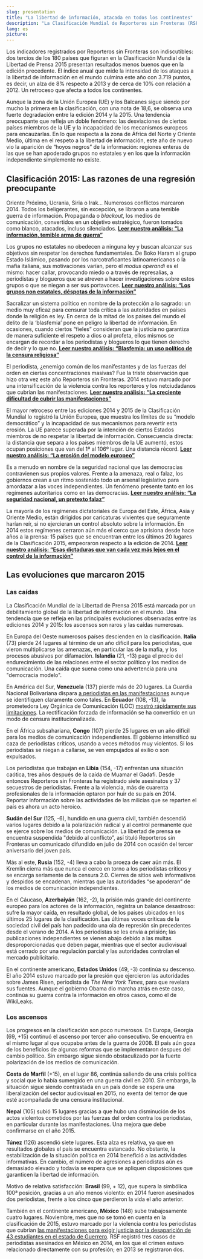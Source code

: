 ```yaml
---
slug: presentation
title: "La libertad de información, atacada en todos los continentes"
description: "La Clasificación Mundial de Reporteros sin Fronteras (RSF) muestra una deterioración global de la libertad de información en 2014. Afectada por: los conflictos, la amenaza creciente de los actores no estatales, las agresiones cometidas durante las manifestaciones o la crisis económica y financiera, la libertad de la prensa retrocede en los cinco continentes. A través de siete análisis temáticos, la organización explica esta preocupante regresión."
lang: es
picture:
---
```


Los indicadores registrados por Reporteros sin Fronteras son indiscutibles: dos tercios de los 180 países que figuran en la Clasificación Mundial de la Libertad de Prensa 2015 presentan resultados menos buenos que en la edición precedente. El índice anual que mide la intensidad de los ataques a la libertad de información en el mundo culmina este año con 3.719 puntos, es decir, un alza de 8% respecto a 2013 y de cerca de 10% con relación a 2012. Un retroceso que afecta a todos los continentes.

Aunque la zona de la Unión Europea (UE) y los Balcanes sigue siendo por mucho la primera en la clasificación, con una nota de 18,6, se observa una fuerte degradación entre la edición 2014 y la 2015. Una tendencia preocupante que refleja un doble fenómeno: las desviaciones de ciertos países miembros de la UE y la incapacidad de los mecanismos europeos para encauzarlas. En lo que respecta a la zona de África del Norte y Oriente Medio, última en el respeto a la libertad de información, este año de nuevo vio la aparición de “hoyos negros” de la información: regiones enteras de las que se han apoderado grupos no estatales y en los que la información independiente simplemente no existe.

## Clasificación 2015: Las razones de una regresión preocupante

Oriente Próximo, Ucrania, Siria o Irak… Numerosos conflictos marcaron 2014. Todos los beligerantes, sin excepción, se libraron a una temible guerra de información. Propaganda o _blackout_, los medios de comunicación, convertidos en un objetivo estratégico, fueron tomados como blanco, atacados, incluso silenciados.
[**Leer nuestro análisis: “La información, temible arma de guerra”**](http://index.rsf.org/#!/themes/news-control-weapon)

Los grupos no estatales no obedecen a ninguna ley y buscan alcanzar sus objetivos sin respetar los derechos fundamentales. De Boko Haram al grupo Estado Islámico, pasando por los narcotraficantes latinoamericanos o la mafia italiana, sus motivaciones varían, pero el _modus operandi_ es el mismo: hacer callar, provocando miedo o a través de represalias, a periodistas y blogueros que se atreven a hacer investigaciones sobre estos grupos o que se niegan a ser sus portavoces.
[**Leer nuestro análisis: “Los grupos non estatales, déspotas de la información”**](http://index.rsf.org/#!/themes/non-states-groups-tyrants-of-information)

Sacralizar un sistema político en nombre de la protección a lo sagrado: un medio muy eficaz para censurar toda crítica a las autoridades en países donde la religión es ley. En cerca de la mitad de los países del mundo el delito de la ‘blasfemia’ pone en peligro la libertad de información. En ocasiones, cuando ciertos “fieles” consideran que la justicia no garantiza de manera suficiente el respeto a dios o al profeta, ellos mismos se encargan de recordar a los periodistas y blogueros lo que tienen derecho de decir y lo que no.
[**Leer nuestro análisis: “Blasfemia: un uso político de la censura religiosa”**](http://index.rsf.org/#!/themes/blasphemy-political-use-of-religious-censorship)

El periodista, ¿enemigo común de los manifestantes y de las fuerzas del orden en ciertas concentraciones masivas? Fue la triste observación que hizo otra vez este año Reporteros sin Fronteras. 2014 estuvo marcado por una intensificación de la violencia contra los reporteros y los netciudadanos que cubrían las manifestaciones.
[**Leer nuestro análisis: “La creciente dificultad de cubrir las manifestaciones”**](http://index.rsf.org/#!/themes/demonstrations-becoming-hazardous)

El mayor retroceso entre las ediciones 2014 y 2015 de la Clasificación Mundial lo registró la Unión Europea, que muestra los límites de su “modelo democrático” y la incapacidad de sus mecanismos para revertir esta erosión. La UE parece superada por la intención de ciertos Estados miembros de no respetar la libertad de información. Consecuencia directa: la distancia que separa a los países miembros de la UE aumentó, estos ocupan posiciones que van del 1º al 106º lugar. Una distancia récord.
[**Leer nuestro análisis: “La erosión del modelo europeo”**](http://index.rsf.org/#!/themes/european-union-model-erosion)

Es a menudo en nombre de la seguridad nacional que las democracias contravienen sus propios valores. Frente a la amenaza, real o falaz, los gobiernos crean a un ritmo sostenido todo un arsenal legislativo para amordazar a las voces independientes. Un fenómeno presente tanto en los regímenes autoritarios como en las democracias.
[**Leer nuestro análisis: “La seguridad nacional, un pretexto falaz”**](http://index.rsf.org/#!/themes/national-security-spurious-grounds)

La mayoría de los regímenes dictatoriales de Europa del Este, África, Asia y Oriente Medio, están dirigidos por caricaturas vivientes que seguramente harían reír, si no ejercieran un control absoluto sobre la información. En 2014 estos regímenes cerraron aún más el cerco que aprisiona desde hace años a la prensa: 15 países que se encuentran entre los últimos 20 lugares de la Clasificación 2015, empeoraron respecto a la edición de 2014.
[**Leer nuestro análisis: “Esas dictaduras que van cada vez más lejos en el control de la información”**](http://index.rsf.org/#!/themes/regimes-seeking-more-control)

## Las evoluciones que marcaron 2015

### Las caídas

La Clasificación Mundial de la Libertad de Prensa 2015 está marcada por un debilitamiento global de la libertad de información en el mundo. Una tendencia que se refleja en las principales evoluciones observadas entre las ediciones 2014 y 2015: los ascensos son raros y las caídas numerosas.

En Europa del Oeste numerosos países descienden en la clasificación. **Italia** (73) pierde 24 lugares al término de un año difícil para los periodistas, que vieron multiplicarse las amenazas, en particular las de la mafia, y los procesos abusivos por difamación. **Islandia** (21, -13) paga el precio del endurecimiento de las relaciones entre el sector político y los medios de comunicación. Una caída que suena como una advertencia para una "democracia modelo".

En América del Sur, **Venezuela** (137) pierde más de 20 lugares. La Guardia Nacional Bolivariana dispara [a periodistas en las manifestaciones](http://es.rsf.org/venezuela-el-ejercito-venezolano-dispara-a-16-05-2014,46299.html) aunque se identifiquen claramente como tales. En **Ecuador** (108, -13), la prometedora Ley Orgánica de Comunicación (LOC) [mostró rápidamente sus limitaciones](http://rsf.org/supercom/es.html). La rectificación forzada de información se ha convertido en un modo de censura institucionalizada.

En el África subsahariana, **Congo** (107) pierde 25 lugares en un año difícil para los medios de comunicación independientes. El gobierno intensificó su caza de periodistas críticos, usando a veces métodos muy violentos. Si los periodistas se niegan a callarse, se ven empujados al exilio o son expulsados.

Los periodistas que trabajan en **Libia** (154, -17) enfrentan una situación caótica, tres años después de la caída de Muamar el Gadafi. Desde entonces Reporteros sin Fronteras ha registrado siete asesinatos y 37 secuestros de periodistas. Frente a la violencia, más de cuarenta profesionales de la información optaron por huir de su país en 2014. Reportar información sobre las actividades de las milicias que se reparten el país es ahora un acto heroico.

**Sudán del Sur** (125, -6), hundido en una guerra civil, también descendió varios lugares debido a la polarización radical y al control permanente que se ejerce sobre los medios de comunicación. La libertad de prensa se encuentra suspendida "debido al conflicto”, así tituló Reporteros sin Fronteras un comunicado difundido en julio de 2014 con ocasión del tercer aniversario del joven país.

Más al este, **Rusia** (152, -4) lleva a cabo la proeza de caer aún más. El Kremlin cierra más que nunca el cerco en torno a los periodistas críticos y se encarga seriamente de la censura 2.0. Cierres de sitios web informativos y despidos se encadenan, mientras que las autoridades “se apoderan” de los medios de comunicación independientes.

En el Cáucaso, **Azerbaiyán** (162, -2), la prisión más grande del continente europeo para los actores de la información, registra un balance desastroso: sufre la mayor caída, en resultado global, de los países ubicados en los últimos 25 lugares de la clasificación. Las últimas voces críticas de la sociedad civil del país han padecido una ola de represión sin precedentes desde el verano de 2014. A los periodistas se les envía a prisión; las publicaciones independientes se vienen abajo debido a las multas desproporcionadas que deben pagar, mientras que el sector audiovisual está cerrado por una regulación parcial y las autoridades controlan el mercado publicitario.

En el continente americano, **Estados Unidos** (49, -3) continúa su descenso. El año 2014 estuvo marcado por la presión que ejercieron las autoridades sobre James Risen, periodista de _The New York Times_, para que revelara sus fuentes. Aunque el gobierno Obama dio marcha atrás en este caso, continúa su guerra contra la información en otros casos, como el de WikiLeaks.

### Los ascensos

Los progresos en la clasificación son poco numerosos. En Europa, Georgia (69, +15) continuó el ascenso por tercer año consecutivo. Se encuentra en el mismo lugar al que ocupaba antes de la guerra de 2008. El país aún goza de los beneficios de algunas reformas que se implementaron despues del cambio político. Sin embargo sigue siendo obstaculizado por la fuerte polarización de los medios de comunicación.

**Costa de Marfil** (+15), en el lugar 86, continúa saliendo de una crisis política y social que lo había sumergido en una guerra civil en 2010. Sin embargo, la situación sigue siendo contrastada en un país donde se espera una liberalización del sector audiovisual en 2015, no exenta del temor de que esté acompañada de una censura institucional.

**Nepal** (105) subió 15 lugares gracias a que hubo una disminución de los actos violentos cometidos por las fuerzas del orden contra los periodistas, en particular durante las manifestaciones. Una mejora que debe confirmarse en el año 2015.

**Túnez** (126) ascendió siete lugares. Esta alza es relativa, ya que en resultados globales el país se encuentra estancado. No obstante, la estabilización de la situación política en 2014 benefició a las actividades informativas. En cambio, el número de agresiones a periodistas aún es demasiado elevado y todavía se espera que se apliquen disposiciones que garanticen la libertad de información.

Motivo de relativa satisfacción: **Brasil** (99, + 12), que supera la simbólica 100ª posición, gracias a un año menos violento: en 2014 fueron asesinados dos periodistas, frente a los cinco que perdieron la vida el año anterior.

También en el continente americano, **México** (148) sube trabajosamente cuatro lugares. Noviembre, mes que no se tomó en cuenta en la clasificación de 2015, estuvo marcado por la violencia contra los periodistas que cubrían [las manifestaciones para exigir justicia por la desaparición de 43 estudiantes en el estado de Guerrero](http://es.rsf.org/mexico-hieren-a-otros-14-periodistas-en-25-11-2014,47274.html). RSF registró tres casos de periodistas asesinados en México en 2014, en los que el crimen estuvo relacionado directamente con su profesión; en 2013 se registraron dos.

